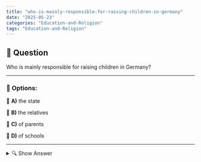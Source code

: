 ```yaml
---
title: "who-is-mainly-responsible-for-raising-children-in-germany"
date: "2025-05-23"
categories: "Education-and-Religion"
tags: "Education-and-Religion"
---
```


## 📌 **Question**

Who is mainly responsible for raising children in Germany?



---

### 📝 **Options:**

🔘 **A)** the state

🔘 **B)** the relatives

🔘 **C)** of parents

🔘 **D)** of schools

---

<details>
  <summary>🔍 Show Answer</summary>

  <p>
💡  <b>Correct Answer:</b>  c
  </p>
  <p>
    📖<b>Explanation:</b>
    
  </p>
</details>
